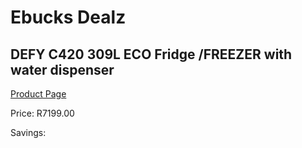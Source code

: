 
# Ebucks Dealz
## DEFY C420 309L ECO Fridge /FREEZER with water dispenser
[Product Page](https://www.ebucks.com/web/shop/productSelected.do?prodId=973480244&catId=704986856)

Price: R7199.00

Savings: 


	